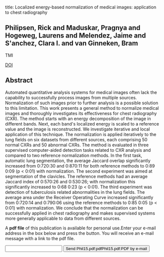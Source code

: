 title: Localized energy-based normalization of medical images: application to chest radiography

## Philipsen, Rick and Maduskar, Pragnya and Hogeweg, Laurens and Melendez, Jaime and S'anchez, Clara I. and van Ginneken, Bram
TMI

<a href="https://doi.org/10.1109/TMI.2015.2418031">DOI</a>

## Abstract
Automated quantitative analysis systems for medical images often lack the capability to successfully process images from multiple sources. Normalization of such images prior to further analysis is a possible solution to this limitation. This work presents a general method to normalize medical images and thoroughly investigates its effectiveness for chest radiography (CXR). The method starts with an energy decomposition of the image in different bands. Next, each band's localized energy is scaled to a reference value and the image is reconstructed. We investigate iterative and local application of this technique. The normalization is applied iteratively to the lung fields on six datasets from different sources, each comprising 50 normal CXRs and 50 abnormal CXRs. The method is evaluated in three supervised computer-aided detection tasks related to CXR analysis and compared to two reference normalization methods. In the first task, automatic lung segmentation, the average Jaccard overlap significantly increased from 0:720:30 and 0:870:11 for both reference methods to 0:89 0:09 (p < 0:01) with normalization. The second experiment was aimed at segmentation of the clavicles. The reference methods had an average Jaccard index of 0:570:26 and 0:530:26; with normalization this significantly increased to 0:68 0:23 (p < 0:01). The third experiment was detection of tuberculosis related abnormalities in the lung fields. The average area under the Receiver Operating Curve increased significantly from 0:720:14 and 0:790:06 using the reference methods to 0:85 0:05 (p < 0:01) with normalization. We conclude that the normalization can be successfully applied in chest radiography and makes supervised systems more generally applicable to data from different sources.

A <b>pdf file</b> of this publication is available for personal use.Enter your e-mail address in the box below and press the button. You will receive an e-mail message with a link to the pdf file.
<form action="sender.php">  <input type="text" name="email">  <input type="submit" value="Send Phil15.pdf:pdfPhil15.pdf:PDF by e-mail"></form>